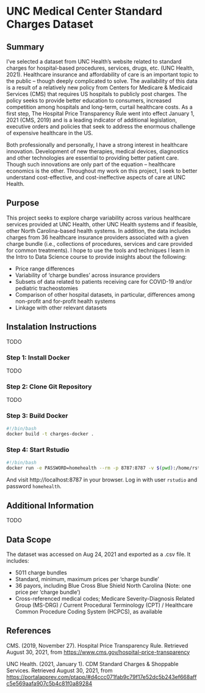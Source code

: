 # UNC Medical Center Standard Charges Dataset

## Summary

I’ve selected a dataset from UNC Health’s website related to standard charges for hospital-based procedures, services, drugs, etc. (UNC Health, 2021). Healthcare insurance and affordability of care is an important topic to the public – though deeply complicated to solve. The availability of this data is a result of a relatively new policy from Centers for Medicare & Medicaid Services (CMS) that requires US hospitals to publicly post charges. The policy seeks to provide better education to consumers, increased competition among hospitals and long-term, curtail healthcare costs. As a first step, The Hospital Price Transparency Rule went into effect January 1, 2021 (CMS, 2019) and is a leading indicator of additional legislation, executive orders and policies that seek to address the enormous challenge of expensive healthcare in the US.

Both professionally and personally, I have a strong interest in healthcare innovation. Development of new therapies, medical devices, diagnostics and other technologies are essential to providing better patient care. Though such innovations are only part of the equation – healthcare economics is the other. Throughout my work on this project, I seek to better understand cost-effective, and cost-ineffective aspects of care at UNC Health.

## Purpose

This project seeks to explore charge variability across various healthcare services provided at UNC Health, other UNC Health systems and if feasible, other North Carolina-based health systems. In addition, the data includes charges from 36 healthcare insurance providers associated with a given charge bundle (i.e., collections of procedures, services and care provided for common treatments). I hope to use the tools and techniques I learn in the Intro to Data Science course to provide insights about the following:

* Price range differences
* Variability of ‘charge bundles’ across insurance providers
* Subsets of data related to patients receiving care for COVID-19 and/or pediatric tracheostomies
* Comparison of other hospital datasets, in particular, differences among non-profit and for-profit health systems
* Linkage with other relevant datasets

## Instalation Instructions

TODO

### Step 1: Install Docker

TODO

### Step 2: Clone Git Repository

TODO

### Step 3: Build Docker

````bash
#!/bin/bash
docker build -t charges-docker .
````

### Step 4: Start Rstudio

```bash
#!/bin/bash
docker run -e PASSWORD=homehealth --rm -p 8787:8787 -v $(pwd):/home/rstudio/charge-project charges-docker
```

And visit http://localhost:8787 in your browser. Log in with user `rstudio` and password `homehealth`.

## Additional Information

TODO

## Data Scope

The dataset was accessed on Aug 24, 2021 and exported as a .csv file. It includes:

* 5011 charge bundles
* Standard, minimum, maximum prices per ‘charge bundle’
* 36 payors, including Blue Cross Blue Shield North Carolina (Note: one price per ‘charge bundle’)
* Cross-referenced medical codes; Medicare Severity-Diagnosis Related Group (MS-DRG) / Current Procedural Terminology (CPT) / Healthcare Common Procedure Coding System (HCPCS), as available

## References

CMS. (2019, November 27). Hospital Price Transparency Rule. Retrieved August 30, 2021, from <https://www.cms.gov/hospital-price-transparency>

UNC Health. (2021, January 1). CDM Standard Charges & Shoppable Services. Retrieved August 30, 2021, from <https://portalapprev.com/ptapp/#d4ccc071fab9c79f17e52dc5b243ef668affc5e569aafa907c5b4c81f0a89284>

